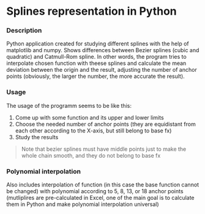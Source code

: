 # Splines representation in Python
### Description
Python application created for studying different splines with the help of matplotlib and numpy. Shows differences between Bezier splines (cubic and quadratic) and Catmull-Rom spline. In other words, the program tries to interpolate chosen function with theese splines and calculate the mean deviation between the origin and the result, adjusting the number of anchor points (obviously, the larger the number, the more accurate the result).

### Usage
The usage of the programm seems to be like this:

1. Come up with some function and its upper and lower limits
2. Choose the needed number of anchor points (they are equidistant from each other according to the X-axis, but still belong to base fx)
3. Study the results
>Note that bezier splines must have middle points just to make the whole chain smooth, 
and they do not belong to base fx 
### Polynomial interpolation 
Also includes interpolation of function (in this case the base function cannot be changed) with polynomial according to 5, 8, 13, or 18 anchor points (mutliplires are pre-calculated in Excel, one of the main goal is to calculate them in Python and make polynomial interpolation universal)